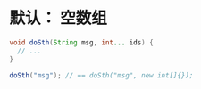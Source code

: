 

# 默认： 空数组



```java
void doSth(String msg, int... ids) {
  // ...
}

doSth("msg"); // == doSth("msg", new int[]{});
```

